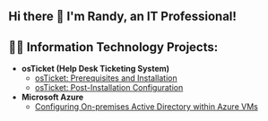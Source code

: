 ## Hi there 👋 I'm Randy, an IT Professional!

<h2>👨‍💻 Information Technology Projects:</h2>

- <b>osTicket (Help Desk Ticketing System)</b>
  - [osTicket: Prerequisites and Installation](https://github.com/RandyDABrito/osticket-prereqs)
  - [osTicket: Post-Installation Configuration](https://github.com/RandyDABrito/post-install-config)
- <b>Microsoft Azure</b>
  - [Configuring On-premises Active Directory within Azure VMs](https://github.com/RandyDABrito/configure-ad)
